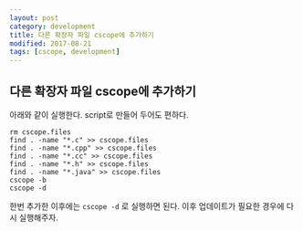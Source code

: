 ```yaml
---
layout: post
category: development
title: 다른 확장자 파일 cscope에 추가하기
modified: 2017-08-21
tags: [cscope, development]
---
```


## 다른 확장자 파일 cscope에 추가하기 

아래와 같이 실행한다. script로 만들어 두어도 편하다.

```
rm cscope.files
find . -name "*.c" >> cscope.files
find . -name "*.cpp" >> cscope.files
find . -name "*.cc" >> cscope.files
find . -name "*.h" >> cscope.files
find . -name "*.java" >> cscope.files
cscope -b
cscope -d
```

한번 추가한 이후에는 ``` cscope -d ``` 로 실행하면 된다. 이후 업데이트가 필요한 경우에 다시 실행해주자.
